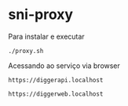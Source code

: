 # sni-proxy

Para instalar e executar

`./proxy.sh`

Acessando ao serviço via browser

`https://diggerapi.localhost`

`https://diggerweb.localhost`
